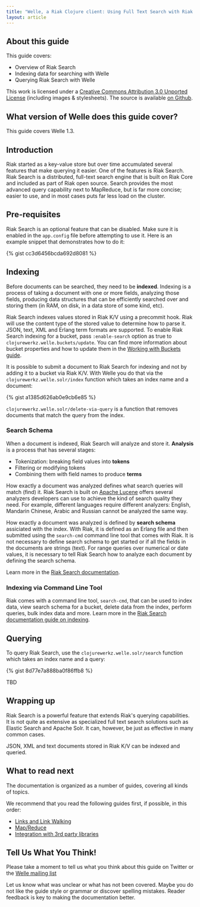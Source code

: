 ```yaml
---
title: "Welle, a Riak Clojure client: Using Full Text Search with Riak and Welle"
layout: article
---
```


## About this guide

This guide covers:

 * Overview of Riak Search
 * Indexing data for searching with Welle
 * Querying Riak Search with Welle

This work is licensed under a <a rel="license" href="http://creativecommons.org/licenses/by/3.0/">Creative Commons Attribution 3.0 Unported License</a> (including images & stylesheets). The source is available [on Github](https://github.com/clojurewerkz/welle.docs).


## What version of Welle does this guide cover?

This guide covers Welle 1.3.


## Introduction

Riak started as a key-value store but over time accumulated several features that make querying it easier. One of the features is Riak Search.
Riak Search is a distributed, full-text search engine that is built on Riak Core and included as part of Riak open source. Search provides the most
advanced query capability next to MapReduce, but is far more concise; easier to use, and in most cases puts far less load on the cluster.


## Pre-requisites

Riak Search is an optional feature that can be disabled. Make sure it is enabled in the `app.config` file before attempting to use
it. Here is an example snippet that demonstrates how to do it:

{% gist cc3d6456bcda692d8081 %}


## Indexing

Before documents can be searched, they need to be **indexed**. Indexing is a process of taking a document with one or more fields, analyzing those
fields, producing data structures that can be efficiently searched over and storing them (in RAM, on disk, in a data store of some kind, etc).

Riak Search indexes values stored in Riak K/V using a precommit hook. Riak will use the content type of the stored value to determine
how to parse it. JSON, text, XML and Erlang term formats are supported. To enable Riak Search indexing for a bucket, pass
`:enable-search` option as true to `clojurewerkz.welle.buckets/update`. You can find more information about bucket
properties and how to update them in the [Working with Buckets guide](/articles/buckets.html).

It is possible to submit a document to Riak Search for indexing and not by adding it to a bucket via Riak K/V.
With Welle you do that via the `clojurewerkz.welle.solr/index` function which takes an index name and a document:

{% gist a1385d626ab0e9cb6e85 %}

`clojurewerkz.welle.solr/delete-via-query` is a function that removes documents that match the query from the index.


### Search Schema

When a document is indexed, Riak Search will analyze and store it. **Analysis** is a process that has several stages:

 * Tokenization: breaking field values into **tokens**
 * Filtering or modifying tokens
 * Combining them with field names to produce **terms**

How exactly a document was analyzed defines what search queries will match (find) it. Riak Search is built on [Apache Lucene](http://lucene.apache.org)
offers several analyzers developers can use to achieve the kind of search quality they need. For example, different languages
require different analyzers: English, Mandarin Chinese, Arabic and Russian cannot be analyzed the same way.

How exactly a document was analyzed is defined by **search schema** assiciated with the index. With Riak, it is defined as an Erlang file and
then submitted using the `search-cmd` command line tool that comes with Riak. It is not necessary to define search schema to get
started or if all the fields in the documents are strings (text). For range queries over numerical or date values, it is
necessary to tell Riak Search how to analyze each document by defining the search schema.

Learn more in the [Riak Search documentation](http://wiki.basho.com/Riak-Search---Schema.html).


### Indexing via Command Line Tool

Riak comes with a command line tool, `search-cmd`, that can be used to index data, view search schema for a bucket, delete data from
the index, perform queries, bulk index data and more. Learn more in the [Riak Search documentation guide on indexing](http://wiki.basho.com/Riak-Search---Indexing.html).


## Querying

To query Riak Search, use the `clojurewerkz.welle.solr/search` function which takes an index name and a query:

{% gist 8d77e7a888ba0f86ffb8 %}

TBD


## Wrapping up

Riak Search is a powerful feature that extends Riak's querying capabilities. It is not quite as extensive as
specialized full text search solutions such as Elastic Search and Apache Solr. It can, however, be just
as effective in many common cases.

JSON, XML and text documents stored in Riak K/V can be indexed and queried.


## What to read next

The documentation is organized as a number of guides, covering all kinds of topics.

We recommend that you read the following guides first, if possible, in this order:

 * [Links and Link Walking](/articles/links.html)
 * [Map/Reduce](/articles/mapreduce.html)
 * [Integration with 3rd party libraries](/articles/integration.html)



## Tell Us What You Think!

Please take a moment to tell us what you think about this guide on Twitter or the [Welle mailing list](https://groups.google.com/forum/#!forum/clojure-riak)

Let us know what was unclear or what has not been covered. Maybe you do not like the guide style or grammar or discover spelling mistakes. Reader feedback is key to making the documentation better.
